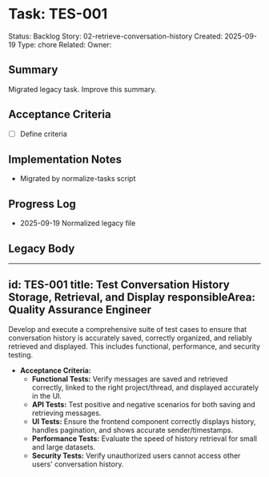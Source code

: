 # Task: TES-001
Status: Backlog
Story: 02-retrieve-conversation-history
Created: 2025-09-19
Type: chore
Related:
Owner:

## Summary
Migrated legacy task. Improve this summary.

## Acceptance Criteria
- [ ] Define criteria

## Implementation Notes
- Migrated by normalize-tasks script

## Progress Log
- 2025-09-19 Normalized legacy file

## Legacy Body

---
id: TES-001
title: Test Conversation History Storage, Retrieval, and Display
responsibleArea: Quality Assurance Engineer
---
Develop and execute a comprehensive suite of test cases to ensure that conversation history is accurately saved, correctly organized, and reliably retrieved and displayed. This includes functional, performance, and security testing.

*   **Acceptance Criteria:**
    *   **Functional Tests:** Verify messages are saved and retrieved correctly, linked to the right project/thread, and displayed accurately in the UI.
    *   **API Tests:** Test positive and negative scenarios for both saving and retrieving messages.
    *   **UI Tests:** Ensure the frontend component correctly displays history, handles pagination, and shows accurate sender/timestamps.
    *   **Performance Tests:** Evaluate the speed of history retrieval for small and large datasets.
    *   **Security Tests:** Verify unauthorized users cannot access other users' conversation history.

